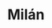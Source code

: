 ---
title: Milán
date: 
draft: false

# descripcion
description : Aro de plata con piedra cubic

materials: Plata 925

color: Multicolor

dimensions: 1,7cm

code: 01-16-0333

type: "Aros"

categories: []

price: $3.480,00

# Images
# first image will be shown in the product page
images:
  # - image: "images/path_to_image"
  # La ubicacion de las imagenes es imagenes/Aros/Aros.Cubic/01-16-0333-milan
  - image: "./images/aros/cubic/01-16-0333-argolla-grande-multicolor_a.JPG"
  - image: "./images/aros/cubic/01-16-0333-argolla-grande-multicolor_b.JPG"
---